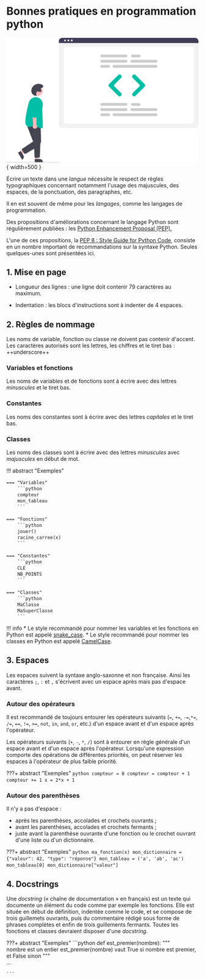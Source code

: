 # Bonnes pratiques en programmation python

![](../images/undraw_Code_review_re_woeb.svg){ width=500 }

Écrire un texte dans une *langue* nécessite le respect de règles typographiques concernant notamment l'usage des majuscules, des espaces, de la ponctuation, des paragraphes, etc. 

Il en est souvent de même pour les *langages*, comme les langages de programmation. 

 Des propositions d'améliorations concernant le langage Python sont régulièrement publiées : les [Python Enhancement Proposal (PEP).](https://www.python.org/dev/peps/)
 
L'une de ces propositions, la [PEP 8 : Style Guide for Python Code](https://www.python.org/dev/peps/pep-0008/), consiste en un nombre important de recommandations sur la syntaxe Python. Seules quelques-unes sont présentées ici. 

## 1. Mise en page

* Longueur des lignes : une ligne doit contenir 79 caractères au maximum.

* Indentation : les blocs d'instructions sont à indenter de 4 espaces. 


## 2. Règles de nommage
Les noms de variable, fonction ou classe ne doivent pas contenir d'accent. Les caractères autorisés sont les lettres, les chiffres et le tiret bas : ++underscore++


### Variables et fonctions
Les noms de variables et de fonctions sont à écrire avec des lettres *minuscules* et le tiret bas.

### Constantes

Les noms des constantes sont à écrire avec des lettres *capitales* et le tiret bas.

### Classes

Les noms des classes sont à écrire avec des lettres *minuscules* avec *majuscules* en début de mot.

!!! abstract "Exemples"
    
    === "Variables"
        ```python
        compteur
        mon_tableau
        ```
    
    === "Fonctions"
        ```python
        jouer()
        racine_carree(x)
        ```
    
    === "Constantes"
        ```python
        CLE
        NB_POINTS
        ```
        
    === "Classes"
        ```python
        MaClasse
        MaSuperClasse
        ```        

!!! info
    * Le style recommandé pour nommer les variables et les fonctions en Python est appelé [snake_case](https://fr.wikipedia.org/wiki/Snake_case). 
    * Le style recommandé pour nommer les classes en Python est appelé [CamelCase](https://fr.wikipedia.org/wiki/Camel_case). 

## 3. Espaces

Les espaces suivent la syntaxe anglo-saxonne et non française. 
Ainsi les caractères `;`, `:` et `,` s'écrivent avec un espace après mais pas d'espace avant.  

### Autour des opérateurs 

Il est recommandé de toujours entourer les opérateurs suivants (`=`, `+=`, `-=`,`*=`, `/=`, `==`, `!=`, `>=`, `not`, `in`, `and`, `or`, etc.) d'un espace avant et d'un espace après l'opérateur. 

Les opérateurs suivants (`+`, `-`, `*`, `/`) sont à entourer en règle générale d'un espace avant et d'un espace après l'opérateur. 
Lorsqu'une expression comporte des opérations de différentes priorités, on peut réserver les espaces à l'opérateur de plus faible priorité.

???+ abstract "Exemples"
    ```python
    compteur = 0
    compteur = compteur + 1
    compteur += 1
    x = 2*x + 1
    ```

### Autour des parenthèses

Il n'y a pas d'espace : 

* après les parenthèses, accolades et crochets ouvrants ;
* avant les parenthèses, accolades et crochets fermants ;
* juste avant la parenthèse ouvrante d'une fonction ou le crochet ouvrant d'une liste ou d'un dictionnaire.


???+ abstract "Exemples"
    ```python
    ma_fonction(x)
    mon_dictionnaire = {"valeur": 42, "type": "réponse"}
    mon_tableau = ('a', 'ab', 'ac')
    mon_tableau[0]
    mon_dictionnaire["valeur"]     
    ```

## 4. Docstrings

Une *docstring* (« chaîne de documentation » en français) est un texte qui documente un élément du code comme par exemple les fonctions. Elle est située en début de définition, indentée comme le code, et se compose de trois guillemets ouvrants, puis du commentaire rédigé sous forme de phrases complètes et enfin de trois guillements fermants. Toutes les fonctions et classes devraient disposer d'une *docstring*.

???+ abstract "Exemples"
    ```python
    def est_premier(nombre): 
        """   
        nombre est un entier
        est_premier(nombre) vaut True si nombre est premier, et False sinon 
        """  
        ...
    
    ```
